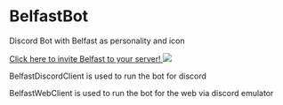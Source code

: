 # BelfastBot
Discord Bot with Belfast as personality and icon

[Click here to invite Belfast to your server! <img src="https://discordapp.com/assets/e4923594e694a21542a489471ecffa50.svg">](https://discordapp.com/api/oauth2/authorize?client_id=662986656885768212&permissions=8&scope=bot)

BelfastDiscordClient is used to run the bot for discord

BelfastWebClient is used to run the bot for the web via discord emulator
